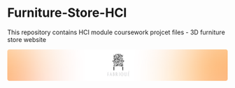 # Furniture-Store-HCI
This repository contains HCI module coursework projcet files - 3D furniture store website

![Pneumetra](Project%20Assets/banner%20image.png)
